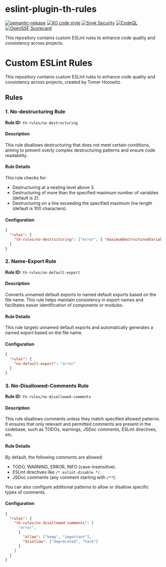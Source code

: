 # eslint-plugin-th-rules
[![semantic-release](https://img.shields.io/badge/%20%20%F0%9F%93%A6%F0%9F%9A%80-semantic--release-e10079.svg)](https://github.com/semantic-release/semantic-release)
[![XO code style](https://shields.io/badge/code_style-5ed9c7?logo=xo&labelColor=gray)](https://github.com/xojs/xo)
[![Snyk Security](../../actions/workflows/snyk-security.yml/badge.svg)](../../actions/workflows/snyk-security.yml)
[![CodeQL](../../actions/workflows/codeql.yml/badge.svg)](../../actions/workflows/codeql.yml)
[![OpenSSF Scorecard](https://api.securityscorecards.dev/projects/github.com/tomerh2001/eslint-plugin-th-rules/badge)](https://securityscorecards.dev/viewer/?uri=github.com/tomerh2001/eslint-plugin-th-rules)

This repository contains custom ESLint rules to enhance code quality and consistency across projects.

# Custom ESLint Rules

This repository contains custom ESLint rules to enhance code quality and consistency across projects, created by Tomer Horowitz.

## Rules

### 1. No-destructuring Rule

**Rule ID:** `th-rules/no-destructuring`

#### Description

This rule disallows destructuring that does not meet certain conditions, aiming to prevent overly complex destructuring patterns and ensure code readability.

#### Rule Details

This rule checks for:

- Destructuring at a nesting level above 3.
- Destructuring of more than the specified maximum number of variables (default is 2).
- Destructuring on a line exceeding the specified maximum line length (default is 100 characters).

#### Configuration

```json
{
  "rules": {
    "th-rules/no-destructuring": ["error", { "maximumDestructuredVariables": 2, "maximumLineLength": 100 }]
  }
}
```

### 2. Name-Export Rule

**Rule ID:** `th-rules/no-default-export`

#### Description

Converts unnamed default exports to named default exports based on the file name. This rule helps maintain consistency in export names and facilitates easier identification of components or modules.

#### Rule Details

This rule targets unnamed default exports and automatically generates a named export based on the file name.

#### Configuration
```json
{
  "rules": {
    "no-default-export": "error"
  }
}
```
### 3. No-Disallowed-Comments Rule

**Rule ID:** `th-rules/no-disallowed-comments`

#### Description

This rule disallows comments unless they match specified allowed patterns. It ensures that only relevant and permitted comments are present in the codebase, such as TODOs, warnings, JSDoc comments, ESLint directives, etc.

#### Rule Details

By default, the following comments are allowed:

- TODO, WARNING, ERROR, INFO (case-insensitive).
- ESLint directives like `/* eslint-disable */`.
- JSDoc comments (any comment starting with `/**`).

You can also configure additional patterns to allow or disallow specific types of comments.

#### Configuration

```json
{
  "rules": {
    "th-rules/no-disallowed-comments": [
      "error",
      {
        "allow": ["keep", "important"],
        "disallow": ["deprecated", "hack"]
      }
    ]
  }
}